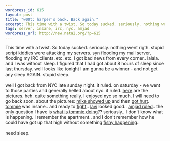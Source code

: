 ```yaml
--- 
wordpress_id: 615
layout: post
title: "w00t: harper's back. Back again."
excerpt: This time with a twist. So today sucked. seriously. nothing went rigth. stupid script kiddies were attacking my servers. syn flooding my mail server, flooding my IRC clients. etc. etc. I got bad news from every corner.. lalala. and I was without sleep. I figured that I had got about 8 hours of sleep since last thursday. well looks like tonight I am gunna be a winner - and not get any sleep AGAIN....
tags: server, insane, irc, nyc, amjad
wordpress_url: http://new.nata2.org/?p=615
---
```

This time with a twist. So today sucked. seriously. nothing went rigth. stupid script kiddies were attacking my servers. syn flooding my mail server, flooding my IRC clients. etc. etc. I got bad news from every corner.. lalala. and I was without sleep. I figured that I had got about 8 hours of sleep since last thursday. well looks like tonight I am gunna be a winner - and not get any sleep AGAIN. stupid sleep.<br/><br/>well I got back from NYC late sunday night. it ruled. on saturday - we went to those parties and generally helled about nyc. it ruled. <a href="http://nata2.info/?path=pictures%2Fevents%2Fnyc_09_03">here</a> are the pictures. heh. quite something really. I enjoyed nyc so much. I will need to go back soon. about the pictures: <a href="http://nata2.info/?path=pictures%2Fevents%2Fnyc_09_03&amp;img=IMG_4747-vi.jpg">mike showed up</a> and then <a href="http://nata2.info/?path=pictures%2Fevents%2Fnyc_09_03&amp;img=IMG_4833-vi.jpg">got hurt</a>. <a href="http://nata2.info/?path=pictures%2Fevents%2Fnyc_09_03&amp;img=IMG_4772-vi.jpg">tommie</a> was insane.. and ready to <a href="http://nata2.info/?path=pictures%2Fevents%2Fnyc_09_03&amp;img=IMG_4831-vi.jpg">fight</a>.. <a href="http://nata2.info/?path=pictures%2Fevents%2Fnyc_09_03&amp;img=IMG_4744-vi.jpg">lavi</a> looked good.. <a href="http://nata2.info/?path=pictures%2Fevents%2Fnyc_09_03&amp;img=IMG_4794-vi.jpg">amjad ruled</a>.. the only question I have is <a href="http://nata2.info/?path=pictures%2Fevents%2Fnyc_09_03&amp;img=IMG_4820-vi.jpg">what is tommie doing</a>?? seriously.. I don't know what is happening. I remember the apartment.. and I don't remember how he could have got up that high without something <a href="http://nata2.info/?path=pictures%2Fevents%2Fnyc_09_03&amp;img=IMG_4807-vi.jpg">fishy happening</a>.. <br/><br/>need sleep.

